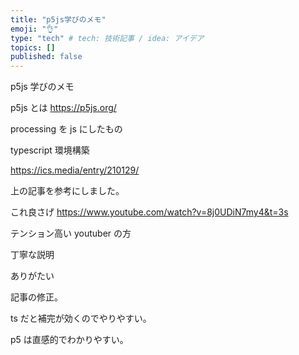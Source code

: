 ```yaml
---
title: "p5js学びのメモ"
emoji: "👌"
type: "tech" # tech: 技術記事 / idea: アイデア
topics: []
published: false
---
```


p5js 学びのメモ

p5js とは
https://p5js.org/

processing を js にしたもの

typescript 環境構築

https://ics.media/entry/210129/

上の記事を参考にしました。

これ良さげ
https://www.youtube.com/watch?v=8j0UDiN7my4&t=3s

テンション高い youtuber の方

丁寧な説明

ありがたい

記事の修正。

ts だと補完が効くのでやりやすい。

p5 は直感的でわかりやすい。
